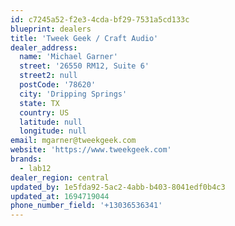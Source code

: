 ```yaml
---
id: c7245a52-f2e3-4cda-bf29-7531a5cd133c
blueprint: dealers
title: 'Tweek Geek / Craft Audio'
dealer_address:
  name: 'Michael Garner'
  street: '26550 RM12, Suite 6'
  street2: null
  postCode: '78620'
  city: 'Dripping Springs'
  state: TX
  country: US
  latitude: null
  longitude: null
email: mgarner@tweekgeek.com
website: 'https://www.tweekgeek.com'
brands:
  - lab12
dealer_region: central
updated_by: 1e5fda92-5ac2-4abb-b403-8041edf0b4c3
updated_at: 1694719044
phone_number_field: '+13036536341'
---
```

